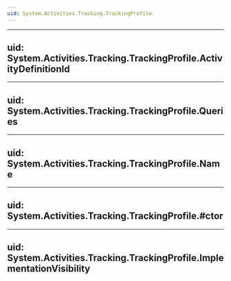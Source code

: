 ```yaml
---
uid: System.Activities.Tracking.TrackingProfile
---
```


---
uid: System.Activities.Tracking.TrackingProfile.ActivityDefinitionId
---

---
uid: System.Activities.Tracking.TrackingProfile.Queries
---

---
uid: System.Activities.Tracking.TrackingProfile.Name
---

---
uid: System.Activities.Tracking.TrackingProfile.#ctor
---

---
uid: System.Activities.Tracking.TrackingProfile.ImplementationVisibility
---
